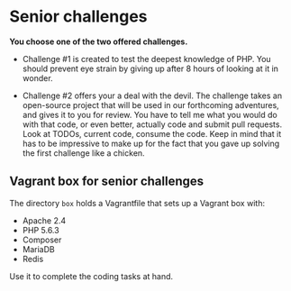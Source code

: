 Senior challenges
=========================

**You choose one of the two offered challenges.**

 - Challenge #1 is created to test the deepest knowledge of PHP. You should prevent eye strain by giving up after 8 hours of looking at it in wonder.

 - Challenge #2 offers your a deal with the devil. The challenge takes an open-source project that will be used in our forthcoming adventures, and gives it to you for review. You have to tell me what you would do with that code, or even better, actually code and submit pull requests. Look at TODOs, current code, consume the code. Keep in mind that it has to be impressive to make up for the fact that you gave up solving the first challenge like a chicken.


## Vagrant box for senior challenges

The directory `box` holds a Vagrantfile that sets up a Vagrant box with:

 - Apache 2.4
 - PHP 5.6.3
 - Composer
 - MariaDB
 - Redis

Use it to complete the coding tasks at hand.